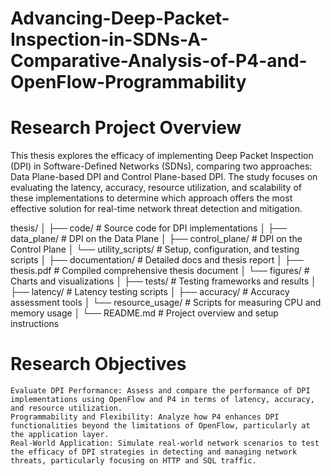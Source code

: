 # Advancing-Deep-Packet-Inspection-in-SDNs-A-Comparative-Analysis-of-P4-and-OpenFlow-Programmability

# Research Project Overview

This thesis explores the efficacy of implementing Deep Packet Inspection (DPI) in Software-Defined Networks (SDNs), comparing two approaches: Data Plane-based DPI and Control Plane-based DPI. The study focuses on evaluating the latency, accuracy, resource utilization, and scalability of these implementations to determine which approach offers the most effective solution for real-time network threat detection and mitigation.

thesis/
│
├── code/               # Source code for DPI implementations
│   ├── data_plane/     # DPI on the Data Plane
│   ├── control_plane/  # DPI on the Control Plane
│   └── utility_scripts/ # Setup, configuration, and testing scripts
│
├── documentation/      # Detailed docs and thesis report
│   ├── thesis.pdf      # Compiled comprehensive thesis document
│   └── figures/        # Charts and visualizations
│
├── tests/              # Testing frameworks and results
│   ├── latency/        # Latency testing scripts
│   ├── accuracy/       # Accuracy assessment tools
│   └── resource_usage/ # Scripts for measuring CPU and memory usage
│
└── README.md           # Project overview and setup instructions

# Research Objectives

    Evaluate DPI Performance: Assess and compare the performance of DPI implementations using OpenFlow and P4 in terms of latency, accuracy, and resource utilization.
    Programmability and Flexibility: Analyze how P4 enhances DPI functionalities beyond the limitations of OpenFlow, particularly at the application layer.
    Real-World Application: Simulate real-world network scenarios to test the efficacy of DPI strategies in detecting and managing network threats, particularly focusing on HTTP and SQL traffic.

